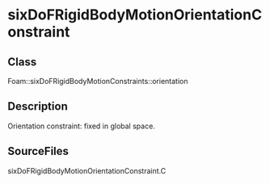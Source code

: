 # sixDoFRigidBodyMotionOrientationConstraint 
## Class
Foam::sixDoFRigidBodyMotionConstraints::orientation

## Description
Orientation constraint:
        fixed in global space.

## SourceFiles
sixDoFRigidBodyMotionOrientationConstraint.C

